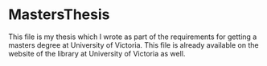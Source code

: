 # MastersThesis

This file is my thesis which I wrote as part of the requirements for getting a masters degree at University of Victoria. This file is already available on the website of the library at University of Victoria as well. 
